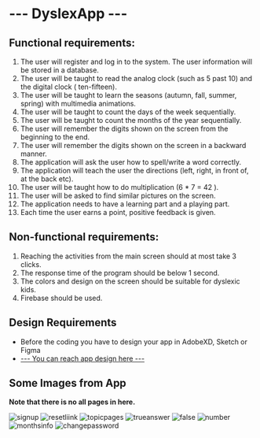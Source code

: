 # --- DyslexApp ---

## Functional requirements:

1.	The user will register and log in to the system. The user information will be stored in a database.
2.	The user will be taught to read the analog clock (such as 5 past 10) and the digital clock ( ten-fifteen).
3.	The user will be taught to learn the seasons (autumn, fall, summer, spring) with multimedia animations.
4.	The user will be taught to count the days of the week sequentially.
5.  The user will be taught to count the months of the year sequentially.
6.	The user will remember the digits shown on the screen from the beginning to the end.
7.	The user will remember the digits shown on the screen in a backward manner.
8.	The application will ask the user how to spell/write a word correctly.
9.	The application will teach the user the directions (left, right, in front of, at the back etc).
10.	The user will be taught how to do multiplication (6 * 7 = 42 ).
11.	The user will be asked to find similar pictures on the screen.
12.	The application needs to have a learning part and a playing part.
13.	Each time the user earns a point, positive feedback is given.

## Non-functional requirements:

1.	Reaching the activities from the main screen should at most take 3 clicks.
2.	The response time of the program should be below 1 second.
3.	The colors and design on the screen should be suitable for dyslexic kids.
4.	Firebase should be used.

## Design Requirements

* Before the coding you have to design your app in AdobeXD, Sketch or Figma
* [--- You can reach app design here ---](https://www.figma.com/file/DdWOfUFkDRXOnPZWyUKgg6/dyslex-app?node-id=0%3A1)

## Some Images from App
**Note that there is no all pages in here.**

![signup](https://user-images.githubusercontent.com/80538415/195993971-6fad473a-e322-4fe8-a964-16ff59fb842d.png)
![resetliink](https://user-images.githubusercontent.com/80538415/195994011-f0548b4a-11d5-4143-80e7-1a4f53d65d84.png)
![topicpages](https://user-images.githubusercontent.com/80538415/195994247-45ed35a9-2a59-47d4-b24b-2cb6bd0c2453.png)
![trueanswer](https://user-images.githubusercontent.com/80538415/195994249-e2ff0cc6-f4ef-4e6f-b2e7-b3d1d794e4ae.png)
![false](https://user-images.githubusercontent.com/80538415/195994251-bacfa030-5013-4038-872d-6c7bbc5663e2.png)
![number](https://user-images.githubusercontent.com/80538415/195994252-c83d5e88-7fcc-4f38-8f8e-a70406b0b1f2.png)
![monthsinfo](https://user-images.githubusercontent.com/80538415/195994245-2c9568c6-b695-440b-a214-715c89001360.png)
![changepassword](https://user-images.githubusercontent.com/80538415/195994241-11974559-2410-4d5d-865a-ac7a92be9d35.png)



